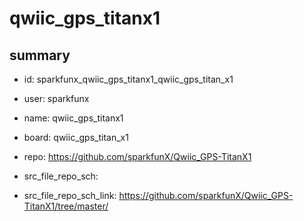 # qwiic_gps_titanx1
 
## summary 
* id: sparkfunx_qwiic_gps_titanx1_qwiic_gps_titan_x1
* user: sparkfunx
* name: qwiic_gps_titanx1
* board: qwiic_gps_titan_x1
* repo: https://github.com/sparkfunX/Qwiic_GPS-TitanX1



* src_file_repo_sch: 
* src_file_repo_sch_link: https://github.com/sparkfunX/Qwiic_GPS-TitanX1/tree/master/






